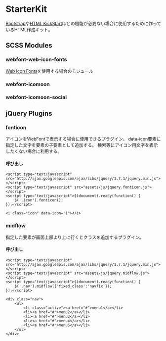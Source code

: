 # StarterKit

[Bootstrap](http://twitter.github.com/bootstrap/ "Bootstrap, from Twitter")や[HTML KickStart](http://www.99lime.com/ "HTML KickStart - Ultra–Lean HTML Building Blocks for Rapid Website Production - KickStart your Website Production - 99Lime.com")ほどの機能が必要ない場合に使用するために作っているHTML作成キット。

## SCSS Modules

### webfont-web-icon-fonts
[Web Icon Fonts](http://webiconfonts.appspot.com/ "Web Icon Fonts | chibatch.jp")を使用する場合のモジュール

### webfont-icomoon

### webfont-icomoon-social

## jQuery Plugins

### fonticon
アイコンをWebFontで表示する場合に使用できるプラグイン。
data-icon要素に指定した文字を要素の子要素として追加する。
検索等にアイコン用文字を表示したくない場合に利用する。

#### 呼び出し
    <script type="text/javascript" src="http://ajax.googleapis.com/ajax/libs/jquery/1.7.1/jquery.min.js"></script>
	<script type="text/javascript" src="assets/js/jquery.fonticon.js"></script>
	<script type="text/javascript">$(document).ready(function() {
        $('.icon').fonticon();
	});</script>

    <i class="icon" data-icon="i"></i>

### midflow
指定した要素が画面上部より上に行くとクラスを追加するプラグイン。

#### 呼び出し

    <script type="text/javascript" src="http://ajax.googleapis.com/ajax/libs/jquery/1.7.1/jquery.min.js"></script>
	<script type="text/javascript" src="assets/js/jquery.midflow.js"></script>
	<script type="text/javascript">$(document).ready(function() {
        $('.nav').midflow({'fixed_class':'navfix'});
	});</script>

    <div class="nav">
        <ul>
            <li class="active"><a href="#">menu1</a></li>
            <li><a href="#">menu2</a></li>
            <li><a href="#">menu3</a></li>
            <li><a href="#">menu4</a></li>
            <li><a href="#">menu5</a></li>
        </ul>
    </div>